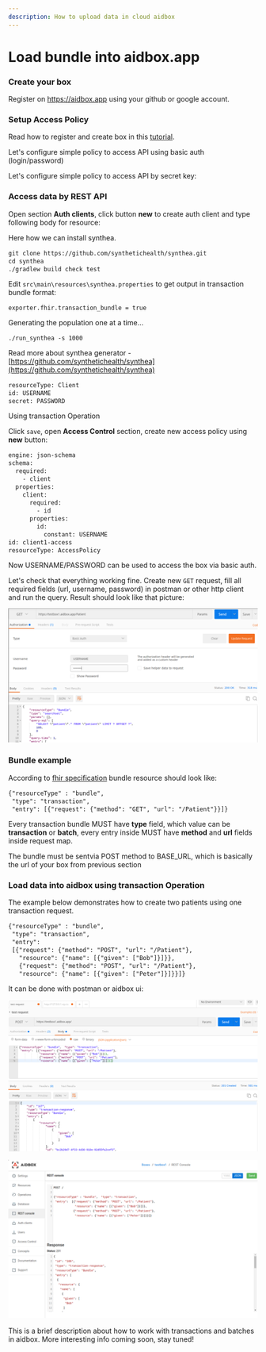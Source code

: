 ```yaml
---
description: How to upload data in cloud aidbox
---
```


# Load bundle into aidbox.app

### Create your box

Register on https://aidbox.app using your github or google account.

### Setup Access Policy

Read how to register and create box in this [tutorial](create-and-configure-box.md).

Let's configure simple policy to access API using basic auth \(login/password\)

Let's configure simple policy to access API by secret key:



### Access data by REST API

Open section **Auth clients**, click button **new** to create auth client and type following body for resource:

Here how we can install synthea.

```text
git clone https://github.com/synthetichealth/synthea.git
cd synthea
./gradlew build check test
```

Edit `src\main\resources\synthea.properties` to get output in transaction bundle format:

```text
exporter.fhir.transaction_bundle = true
```

Generating the population one at a time...

```text
./run_synthea -s 1000
```

Read more about synthea generator - [https://github.com/synthetichealth/synthea](https://github.com/synthetichealth/synthea)

```text
resourceType: Client
id: USERNAME
secret: PASSWORD
```

 Using transaction Operation

Click `save`, open **Access Control** section, create new access policy using **new** button:  


```text
engine: json-schema
schema:
  required:
    - client
  properties:
    client:
      required:
        - id
      properties:
        id:
          constant: USERNAME
id: client1-access
resourceType: AccessPolicy
```

Now USERNAME/PASSWORD can be used to access the box via basic auth.

Let's check that everything working fine. Create new `GET` request, fill all required fields \(url, username, password\) in postman or other http client and run the query. Result should look like that picture:

![](../.gitbook/assets/2018-09-19-201623_1211x651_scrot.png)

### Bundle example

According to [fhir specification](https://www.hl7.org/fhir/http.html#transaction) bundle resource should look like:

```text
{"resourceType" : "bundle",
 "type": "transaction",
 "entry": [{"request": {"method": "GET", "url": "/Patient"}}]}
```

Every transaction bundle MUST have **type** field, which value can be **transaction** or **batch**, every entry inside MUST have **method** and **url** fields inside request map.

The bundle must be sentvia POST method to BASE\_URL, which is basically the url of your box from previous section

### Load data into aidbox using transaction Operation

The example below demonstrates how to create two patients using one transaction request.

```text
{"resourceType" : "bundle", 
 "type": "transaction", 
 "entry": 
 [{"request": {"method": "POST", "url": "/Patient"},
   "resource": {"name": [{"given": ["Bob"]}]}},
   {"request": {"method": "POST", "url": "/Patient"},
   "resource": {"name": [{"given": ["Peter"]}]}}]}
```

It can be done with postman or aidbox ui:

![](../.gitbook/assets/2018-09-19-204419_1198x727_scrot.png)

![](../.gitbook/assets/2018-09-19-204203_1284x813_scrot.png)

This is a brief description about how to work with transactions and batches in aidbox. More interesting info coming soon, stay tuned!

